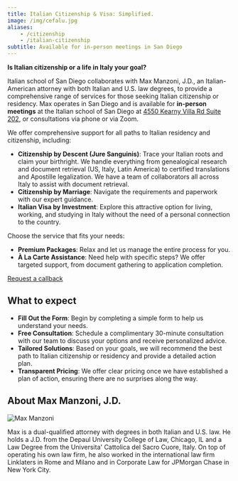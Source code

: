 ```yaml
---
title: Italian Citizenship & Visa: Simplified.
image: /img/cefalu.jpg
aliases:
    - /citizenship
    - /italian-citizenship
subtitle: Available for in-person meetings in San Diego
---
```


**Is Italian citizenship or a life in Italy your goal?**

Italian school of San Diego collaborates with Max Manzoni, J.D., an Italian-American attorney with both Italian and U.S. law degrees, to provide a comprehensive range of services for those seeking Italian citizenship or residency.
Max operates in San Diego and is available for **in-person meetings** at the Italian school of San Diego at [4550 Kearny Villa Rd Suite 202](https://maps.app.goo.gl/Gp8Upyj8CNkYvUpDA), or consultations via phone or via Zoom.

We offer comprehensive support for all paths to Italian residency and citizenship, including:

* **Citizenship by Descent (Jure Sanguinis)**: Trace your Italian roots and claim your birthright. We handle everything from genealogical research and document retrieval (US, Italy, Latin America) to certified translations and Apostille legalization. We have a team of collaborators all across Italy to assist with document retrieval.
* **Citizenship by Marriage**: Navigate the requirements and paperwork with our expert guidance.
* **Italian Visa by Investment**: Explore this attractive option for living, working, and studying in Italy without the need of a personal connection to the country.

Choose the service that fits your needs:

* **Premium Packages**: Relax and let us manage the entire process for you.
* **À La Carte Assistance**: Need help with specific steps? We offer targeted support, from document gathering to application completion.

<a href="https://docs.google.com/forms/d/e/1FAIpQLSep_MG54Evtz4Vu7aElrQlc6AcAmoSOOOmYsa74swIffog5gg/viewform?usp=dialog" class="btn">Request a callback</a>

## What to expect

* **Fill Out the Form**: Begin by completing a simple form to help us understand your needs.
* **Free Consultation**: Schedule a complimentary 30-minute consultation with our team to discuss your options and receive personalized advice.
* **Tailored Solutions**: Based on your goals, we will recommend the best path to Italian citizenship or residency and provide a detailed action plan.
* **Transparent Pricing**: We offer clear pricing once we have established a plan of action, ensuring there are no surprises along the way.

## About Max Manzoni, J.D.

![Max Manzoni](/img/max_manzoni.jpg)

Max is a dual-qualified attorney with degrees in both Italian and U.S. law. He holds a J.D. from the Depaul University College of Law, Chicago, IL and a Law Degree from the Universita' Cattolica del Sacro Cuore, Italy. On top of operating his own law firm, he also worked in the international law firm Linklaters in Rome and Milano and in Corporate Law for JPMorgan Chase in New York City.